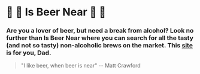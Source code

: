 # 🍺 🍺  Is Beer Near 🍺  🍺 

### Are you a lover of beer, but need a break from alcohol? Look no further than Is Beer Near where you can search for all the tasty (and not so tasty) non-alcoholic brews on the market. This [site](https://beer-is-near.herokuapp.com/) is for you, Dad. 
> "I like beer, when beer is near" 
> -- Matt Crawford 
